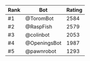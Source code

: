Rank|Bot|Rating
---|---|---
#1|@ToromBot|2584
#2|@RaspFish|2579
#3|@colinbot|2053
#4|@OpeningsBot|1987
#5|@pawnrobot|1293
